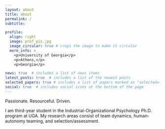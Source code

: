 ```yaml
---
layout: about
title: about
permalink: /
subtitle: 

profile:
  align: right
  image: prof_pic.jpg
  image_circular: true # crops the image to make it circular
  more_info: >
    <p>University of Georgia</p>
    <p>Athens,</p>
    <p>Georgia</p>

news: true  # includes a list of news items
latest_posts: true  # includes a list of the newest posts
selected_papers: true # includes a list of papers marked as "selected={true}"
social: true  # includes social icons at the bottom of the page
---
```


Passionate. Resourceful. Driven.

I am third-year student in the Industrial-Organizational Psychology Ph.D. program at UGA. My research areas consist of team dynamics, human-autonomy teaming, and selection/assessment.